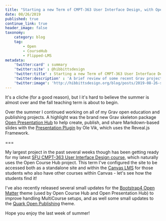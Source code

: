 ```yaml
---
title: "Starting a new Term of CMPT-363 User Interface Design, with Open Course Hub... Naturally!"
date: 08/26/2019
published: true
continue_link: true
header_image: false
taxonomy:
    category: blog
    tag:
        - Open
        - CourseHub
        - Flipped-LMS
metadata:
    'twitter:card' : summary
    'twitter:site' : @hibbittsdesign
    'twitter:title' : Starting a new Term of CMPT-363 User Interface Design, with Open Course Hub... Naturally!
    'twitter:description' : 'A brief review of some recent Grav project updates, and getting ready for my next offering of CMPT-363'
    'twitter:image': 'http://hibbittsdesign.org/blog/posts/2019-08-26-starting-a-new-term-of-cmpt-363-user-interface-design/screenshot.png'
---
```


It's a cliche (for a good reason), but I it's hard to believe the summer is almost over and the fall teaching term is about to begin.

Over the summer I continued working on all of my Grav open education and publishing projects. A highlight was the brand new Grav skeleton package [Open Presentation Hub](https://demo.hibbittsdesign.org/grav-skeleton-open-matter-presentation-hub-site/) to help create, publish, and share Markdown-based slides with the [Presentation Plugin](https://github.com/OleVik/grav-plugin-presentation) by Ole Vik, which uses the Reveal.js Framework.

===

My largest project in the past several weeks though has been getting ready for my latest [SFU CMPT-363 User Interface Design course](https://paulhibbitts.net/cmpt-363/193/home), which naturally uses the Open Course Hub project. This term I've configured the site to be accessed both as a standalone site and within the [Canvas LMS](https://canvas.sfu.ca/courses/47119) for those students who also have other courses within Canvas - let's see how the students find it!

I've also recently released several small updates for the [Bootstrap4 Open Matter](https://github.com/hibbitts-design/grav-theme-bootstrap4-open-matter) theme (used by Open Course Hub and Open Presentation Hub) to improve handling MultiCourse setups, and as well some small updates to the [Quark Open Publishing](https://github.com/hibbitts-design/grav-theme-quark-open-publishing) theme.


Hope you enjoy the last week of summer!
